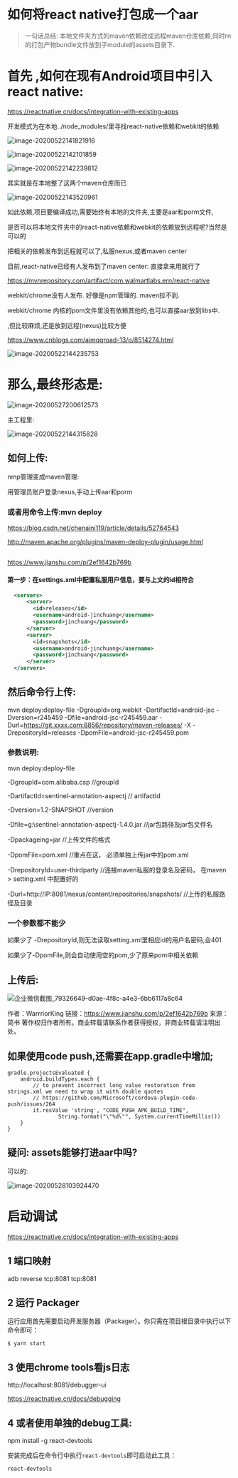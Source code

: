 # 如何将react native打包成一个aar

> 一句话总结: 本地文件夹方式的maven依赖改成远程maven仓库依赖,同时rn的打包产物bundle文件放到子module的assets目录下. 


# 首先 ,如何在现有Android项目中引入 react native:

https://reactnative.cn/docs/integration-with-existing-apps

开发模式为在本地../node_modules/里寻找react-native依赖和webkit的依赖

![image-20200522141821916](http://qa78tmc6l.bkt.clouddn.com/uPic/2020-05-22-14-18-29-image-20200522141821916.png)

![image-20200522142101859](http://qa78tmc6l.bkt.clouddn.com/uPic/2020-05-22-14-21-03-image-20200522142101859.png)

![image-20200522142239812](http://qa78tmc6l.bkt.clouddn.com/uPic/2020-05-22-14-22-42-image-20200522142239812.png)

其实就是在本地整了这两个maven仓库而已

![image-20200522143520961](http://qa78tmc6l.bkt.clouddn.com/uPic/2020-05-22-14-35-23-image-20200522143520961.png)

如此依赖,项目要编译成功,需要始终有本地的文件夹,主要是aar和porm文件,

是否可以将本地文件夹中的react-native依赖和webkit的依赖放到远程呢?当然是可以的

把相关的依赖发布到远程就可以了,私服nexus,或者maven center

目前,react-native已经有人发布到了maven center: 直接拿来用就行了

https://mvnrepository.com/artifact/com.walmartlabs.ern/react-native

webkit/chrome没有人发布. 好像是npm管理的. maven拉不到.

webkit/chrome 内核的pom文件里没有依赖其他的,也可以直接aar放到libs中.

,但比较麻烦,还是放到远程(nexus)比较方便

https://www.cnblogs.com/aimqqroad-13/p/8514274.html

![image-20200522144235753](http://qa78tmc6l.bkt.clouddn.com/uPic/2020-05-22-14-42-37-image-20200522144235753.png)



# 那么,最终形态是:

![image-20200527200612573](http://hss01248.tech/uPic/2020-05-27-20-06-14-image-20200527200612573.png)



主工程里:

![image-20200522144315828](http://qa78tmc6l.bkt.clouddn.com/uPic/2020-05-22-14-43-17-image-20200522144315828.png)

## 如何上传:

nmp管理变成maven管理:



用管理员账户登录nexus,手动上传aar和porm

### 或者用命令上传:mvn deploy

https://blog.csdn.net/chenaini119/article/details/52764543

http://maven.apache.org/plugins/maven-deploy-plugin/usage.html



## 

https://www.jianshu.com/p/2ef1642b769b

#### 第一步：在settings.xml中配置私服用户信息，要与上文的id相符合



```xml
  <servers>
      <server>
        <id>releases</id>
        <username>android-jinchuang</username>
        <password>jinchuang</password>
      </server>
      <server>
        <id>snapshots</id>
        <username>android-jinchuang</username>
        <password>jinchuang</password>
      </server>
  </servers>
```



## 然后命令行上传:

mvn deploy:deploy-file -DgroupId=org.webkit -DartifactId=android-jsc -Dversion=r245459 -Dfile=android-jsc-r245459.aar -Durl=https://git.xxxx.com:8856/repository/maven-releases/ -X -DrepositoryId=releases -DpomFile=android-jsc-r245459.pom

### 参数说明:

mvn deploy:deploy-file

-DgroupId=com.alibaba.csp  //groupId

-DartifactId=sentinel-annotation-aspectj // artifactId

-Dversion=1.2-SNAPSHOT  //version

-Dfile=g:\sentinel-annotation-aspectj-1.4.0.jar  //jar包路径及jar包文件名

-Dpackageing=jar  //上传文件的格式

 -DpomFile=pom.xml  //重点在这， 必须单独上传jar中的pom.xml

-DrepositoryId=user-thirdparty //连接maven私服的登录名及密码， 在maven > setting.xml 中配置好的

-Durl=http://IP:8081/nexus/content/repositories/snapshots/ //上传的私服路径及目录

### 一个参数都不能少

如果少了 -DrepositoryId,则无法读取setting.xml里相应id的用户名密码,会401

如果少了-DpomFile,则会自动使用空的pom,少了原来pom中相关依赖

## 上传后:

![企业微信截图_79326649-d0ae-4f8c-a4e3-6bb6117a8c64](http://hss01248.tech/uPic/2020-05-27-19-30-21-企业微信截图_79326649-d0ae-4f8c-a4e3-6bb6117a8c64.png)



作者：WarrriorKing
链接：https://www.jianshu.com/p/2ef1642b769b
来源：简书
著作权归作者所有。商业转载请联系作者获得授权，非商业转载请注明出处。







## 如果使用code push,还需要在app.gradle中增加;

```
gradle.projectsEvaluated {
    android.buildTypes.each {
        // to prevent incorrect long value restoration from strings.xml we need to wrap it with double quotes
        // https://github.com/Microsoft/cordova-plugin-code-push/issues/264
        it.resValue 'string', "CODE_PUSH_APK_BUILD_TIME",
                String.format("\"%d\"", System.currentTimeMillis())
    }
}
```

## 疑问: assets能够打进aar中吗?

可以的:

![image-20200528103924470](http://hss01248.tech/uPic/2020-05-28-10-39-27-image-20200528103924470.png)





# 启动调试

https://reactnative.cn/docs/integration-with-existing-apps

## 1 端口映射 

adb reverse tcp:8081 tcp:8081

## 2 运行 Packager

运行应用首先需要启动开发服务器（Packager）。你只需在项目根目录中执行以下命令即可：

```
$ yarn start
```

## 3 使用chrome tools看js日志

 http://localhost:8081/debugger-ui

https://reactnative.cn/docs/debugging

## 4 或者使用单独的debug工具:

npm install -g react-devtools

安装完成后在命令行中执行`react-devtools`即可启动此工具：

```
react-devtools
```







